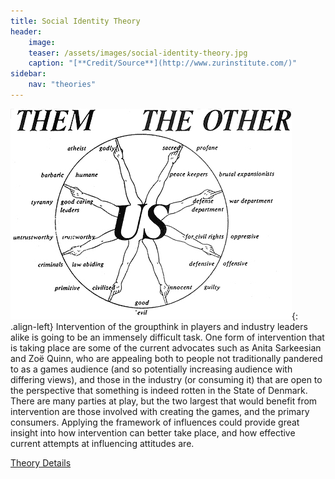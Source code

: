 ```yaml
---
title: Social Identity Theory
header:
    image:
    teaser: /assets/images/social-identity-theory.jpg
    caption: "[**Credit/Source**](http://www.zurinstitute.com/)"
sidebar:
    nav: "theories"
---
```


![social identity theory](/assets/images/social-identity-theory.jpg){: .align-left}
Intervention of the groupthink in players and industry leaders alike is going to be an immensely difficult task. One form of intervention that is taking place are some of the current advocates such as Anita Sarkeesian and Zoë Quinn, who are appealing both to people not traditionally pandered to as a games audience (and so potentially increasing audience with differing views), and those in the industry (or consuming it) that are open to the perspective that something is indeed rotten in the State of Denmark. There are many parties at play, but the two largest that would benefit from intervention are those involved with creating the games, and the primary consumers. Applying the framework of influences could provide great insight into how intervention can better take place, and how effective current attempts at influencing attitudes are.

[Theory Details](https://www.utwente.nl/cw/theorieenoverzicht/Theory%20Clusters/Interpersonal%20Communication%20and%20Relations/Social_cognitive_theory/)